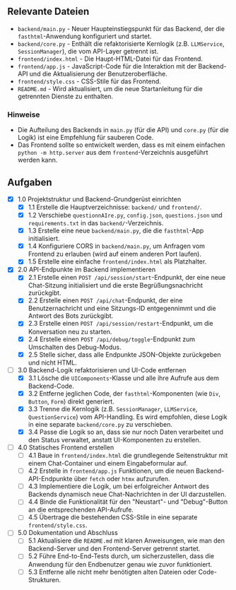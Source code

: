## Relevante Dateien

- `backend/main.py` - Neuer Haupteinstiegspunkt für das Backend, der die `fasthtml`-Anwendung konfiguriert und startet.
- `backend/core.py` - Enthält die refaktorisierte Kernlogik (z.B. `LLMService`, `SessionManager`), die vom API-Layer getrennt ist.
- `frontend/index.html` - Die Haupt-HTML-Datei für das Frontend.
- `frontend/app.js` - JavaScript-Code für die Interaktion mit der Backend-API und die Aktualisierung der Benutzeroberfläche.
- `frontend/style.css` - CSS-Stile für das Frontend.
- `README.md` - Wird aktualisiert, um die neue Startanleitung für die getrennten Dienste zu enthalten.

### Hinweise

- Die Aufteilung des Backends in `main.py` (für die API) und `core.py` (für die Logik) ist eine Empfehlung für sauberen Code.
- Das Frontend sollte so entwickelt werden, dass es mit einem einfachen `python -m http.server` aus dem `frontend`-Verzeichnis ausgeführt werden kann.

## Aufgaben

- [x] 1.0 Projektstruktur und Backend-Grundgerüst einrichten
  - [x] 1.1 Erstelle die Hauptverzeichnisse: `backend/` und `frontend/`.
  - [x] 1.2 Verschiebe `questionnAIre.py`, `config.json`, `questions.json` und `requirements.txt` in das `backend/`-Verzeichnis.
  - [x] 1.3 Erstelle eine neue `backend/main.py`, die die `fasthtml`-App initialisiert.
  - [x] 1.4 Konfiguriere CORS in `backend/main.py`, um Anfragen vom Frontend zu erlauben (wird auf einem anderen Port laufen).
  - [x] 1.5 Erstelle eine einfache `frontend/index.html` als Platzhalter.

- [x] 2.0 API-Endpunkte im Backend implementieren
  - [x] 2.1 Erstelle einen `POST /api/session/start`-Endpunkt, der eine neue Chat-Sitzung initialisiert und die erste Begrüßungsnachricht zurückgibt.
  - [x] 2.2 Erstelle einen `POST /api/chat`-Endpunkt, der eine Benutzernachricht und eine Sitzungs-ID entgegennimmt und die Antwort des Bots zurückgibt.
  - [x] 2.3 Erstelle einen `POST /api/session/restart`-Endpunkt, um die Konversation neu zu starten.
  - [x] 2.4 Erstelle einen `POST /api/debug/toggle`-Endpunkt zum Umschalten des Debug-Modus.
  - [x] 2.5 Stelle sicher, dass alle Endpunkte JSON-Objekte zurückgeben und nicht HTML.

- [ ] 3.0 Backend-Logik refaktorisieren und UI-Code entfernen
  - [x] 3.1 Lösche die `UIComponents`-Klasse und alle ihre Aufrufe aus dem Backend-Code.
  - [x] 3.2 Entferne jeglichen Code, der `fasthtml`-Komponenten (wie `Div`, `Button`, `Form`) direkt generiert.
  - [x] 3.3 Trenne die Kernlogik (z.B. `SessionManager`, `LLMService`, `QuestionService`) vom API-Handling. Es wird empfohlen, diese Logik in eine separate `backend/core.py` zu verschieben.
  - [x] 3.4 Passe die Logik so an, dass sie nur noch Daten verarbeitet und den Status verwaltet, anstatt UI-Komponenten zu erstellen.

- [ ] 4.0 Statisches Frontend erstellen
  - [ ] 4.1 Baue in `frontend/index.html` die grundlegende Seitenstruktur mit einem Chat-Container und einem Eingabeformular auf.
  - [ ] 4.2 Erstelle in `frontend/app.js` Funktionen, um die neuen Backend-API-Endpunkte über `fetch` oder `htmx` aufzurufen.
  - [ ] 4.3 Implementiere die Logik, um bei erfolgreicher Antwort des Backends dynamisch neue Chat-Nachrichten in der UI darzustellen.
  - [ ] 4.4 Binde die Funktionalität für den "Neustart"- und "Debug"-Button an die entsprechenden API-Aufrufe.
  - [ ] 4.5 Übertrage die bestehenden CSS-Stile in eine separate `frontend/style.css`.

- [ ] 5.0 Dokumentation und Abschluss
  - [ ] 5.1 Aktualisiere die `README.md` mit klaren Anweisungen, wie man den Backend-Server und den Frontend-Server getrennt startet.
  - [ ] 5.2 Führe End-to-End-Tests durch, um sicherzustellen, dass die Anwendung für den Endbenutzer genau wie zuvor funktioniert.
  - [ ] 5.3 Entferne alle nicht mehr benötigten alten Dateien oder Code-Strukturen. 